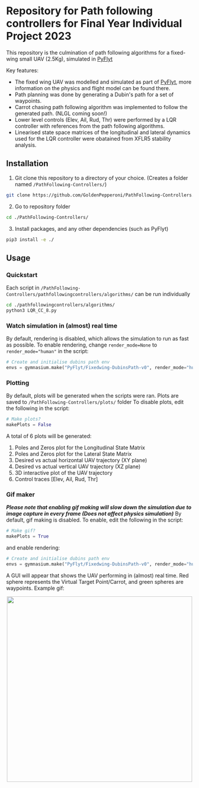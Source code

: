 # Repository for Path following controllers for Final Year Individual Project 2023

This repository is the culmination of path following algorithms for a fixed-wing small UAV (2.5Kg), simulated in [PyFlyt](https://github.com/jjshoots/PyFlyt)


Key features:
- The fixed wing UAV was modelled and simulated as part of [PyFlyt](https://github.com/jjshoots/PyFlyt), more information on the physics and flight model can be found there.
- Path planning was done by generating a Dubin's path for a set of waypoints.
- Carrot chasing path following algorithm was implemented to follow the generated path. (NLGL coming soon!)
- Lower level controls (Elev, Ail, Rud, Thr) were performed by a LQR controller with references from the path following algorithms.
- Linearised state space matrices of the longitudinal and lateral dynamics used for the LQR controller were obatained from XFLR5 stability analysis.

## Installation

1. Git clone this repository to a directory of your choice. (Creates a folder named `/PathFollowing-Controllers/`)
```sh
git clone https://github.com/GoldenPepperoni/PathFollowing-Controllers.git
```
2. Go to repository folder
```sh
cd ./PathFollowing-Controllers/
```
3. Install packages, and any other dependencies (such as PyFlyt)
```sh
pip3 install -e ./
```

## Usage
### Quickstart
Each script in `/PathFollowing-Controllers/pathfollowingcontrollers/algorithms/` can be run individually

```sh
cd ./pathfollowingcontrollers/algorithms/
python3 LQR_CC_8.py
```

### Watch simulation in (almost) real time 
By default, rendering is disabled, which allows the simulation to run as fast as possible.
To enable rendering, change `render_mode=None` to `render_mode="human"` in the script:
```py
# Create and initialise dubins path env
envs = gymnasium.make("PyFlyt/Fixedwing-DubinsPath-v0", render_mode="human",...
```

### Plotting 
By default, plots will be generated when the scripts were ran. Plots are saved to `/PathFollowing-Controllers/plots/` folder
To disable plots, edit the following in the script:
```py
# Make plots?
makePlots = False
```
A total of 6 plots will be generated:
1. Poles and Zeros plot for the Longitudinal State Matrix
2. Poles and Zeros plot for the Lateral State Matrix
3. Desired vs actual horizontal UAV trajectory (XY plane)
4. Desired vs actual vertical UAV trajectory (XZ plane)
5. 3D interactive plot of the UAV trajectory
6. Control traces [Elev, Ail, Rud, Thr]

### Gif maker
***Please note that enabling gif making will slow down the simulation due to image capture in every frame (Does not affect physics simulation)***
By default, gif making is disabled. To enable, edit the following in the script:
```py
# Make gif?
makePlots = True
```
and enable rendering:
```py
# Create and initialise dubins path env
envs = gymnasium.make("PyFlyt/Fixedwing-DubinsPath-v0", render_mode="human",...
```
A GUI will appear that shows the UAV performing in (almost) real time. 
Red sphere represents the Virtual Target Point/Carrot, and green spheres are waypoints.
Example gif:
<p align="center">
    <img src="/readme_assets/LQR_CC_rand.gif" width="500px"/>
</p>




























